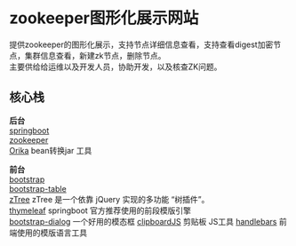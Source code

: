 # zookeeper图形化展示网站

提供zookeeper的图形化展示，支持节点详细信息查看，支持查看digest加密节点，集群信息查看，新建zk节点，删除节点。  
主要供给给运维以及开发人员，协助开发，以及核查ZK问题。

## 核心栈

**后台**  
[springboot][springboot]  
[zookeeper][zookeeper]  
[Orika][Orika]  bean转换jar 工具

**前台**  
[bootstrap][bootstrap]   
[bootstrap-table][bootstrap-table]    
[zTree][zTree] zTree 是一个依靠 jQuery 实现的多功能 “树插件”。  
[thymeleaf][thymeleaf] springboot 官方推荐使用的前段模版引擎  
[bootstrap-dialog][bootstrap-dialog] 一个好用的模态框
[clipboardJS][clipboardJS] 剪贴板 JS工具
[handlebars][handlebars] 前端使用的模版语言工具

[handlebars]:https://handlebarsjs.com/installation/#npm-or-yarn-recommended
[orika]:https://orika-mapper.github.io/orika-docs/
[zookeeper]:http://zookeeper.apache.org/
[clipboardjs]:https://clipboardjs.com/
[springboot]:https://spring.io/projects/spring-boot
[bootstrap-dialog]:https://github.com/nakupanda/bootstrap3-dialog
[bootstrap]:https://www.bootcss.com/ 
[bootstrap-table]:https://bootstrap-table.com/
[jQuery Growl]:http://ksylvest.github.io/jquery-growl/  
[zTree]:http://www.treejs.cn/v3/main.php#_zTreeInfo
[thymeleaf]:https://www.thymeleaf.org/